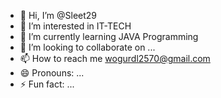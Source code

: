 - 👋 Hi, I’m @Sleet29
- 👀 I’m interested in IT-TECH
- 🌱 I’m currently learning JAVA Programming
- 💞️ I’m looking to collaborate on ...
- 📫 How to reach me wogurdl2570@gmail.com
- 😄 Pronouns: ...
- ⚡ Fun fact: ...

<!---
Sleet29/Sleet29 is a ✨ special ✨ repository because its `README.md` (this file) appears on your GitHub profile.
You can click the Preview link to take a look at your changes.
--->
